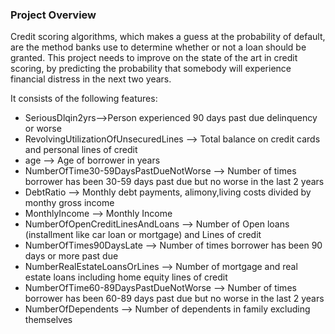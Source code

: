 ### Project Overview
Credit scoring algorithms, which makes a guess at the probability of default, are the method banks use to determine whether or not a loan should be granted.
This  project needs to improve on the state of the art in credit scoring, by predicting the probability that somebody will experience financial distress
in the next two years.

It consists of the following features:
- SeriousDlqin2yrs-->Person experienced 90 days past due delinquency or worse
- RevolvingUtilizationOfUnsecuredLines --> Total balance on credit cards and personal lines of credit
- age	--> Age of borrower in years
- NumberOfTime30-59DaysPastDueNotWorse --> Number of times borrower has been 30-59 days past due but no worse in the last 2 years
- DebtRatio	--> Monthly debt payments, alimony,living costs divided by monthy gross income
- MonthlyIncome -->	Monthly Income
- NumberOfOpenCreditLinesAndLoans -->	Number of Open loans (installment like car loan or mortgage) and Lines of credit
- NumberOfTimes90DaysLate -->	Number of times borrower has been 90 days or more past due
- NumberRealEstateLoansOrLines -->	Number of mortgage and real estate loans including home equity lines of credit
- NumberOfTime60-89DaysPastDueNotWorse -->	Number of times borrower has been 60-89 days past due but no worse in the last 2 years
- NumberOfDependents -->	Number of dependents in family excluding themselves

